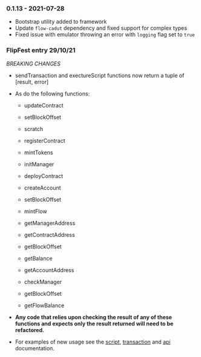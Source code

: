 ### 0.1.13 - 2021-07-28

- Bootstrap utility added to framework
- Update `flow-cadut` dependency and fixed support for complex types
- Fixed issue with emulator throwing an error with `logging` flag set to `true`

### FlipFest entry 29/10/21

 *BREAKING CHANGES*

- sendTransaction and exectureScript functions now return a tuple of [result, error]
- As do the following functions:
    
    - updateContract
    - setBlockOffset
    - scratch
    - registerContract
    - mintTokens
    - initManager
    - deployContract
    - createAccount
    - setBlockOffset
    - mintFlow
  
    - getManagerAddress
    - getContractAddress
    - getBlockOffset
    - getBalance
    - getAccountAddress
    - checkManager
    - getBlockOffset
    - getFlowBalance

- **Any code that relies upon checking the result of any of these functions and expects only the result returned will need to be refactored.**

- For examples of new usage see the [script](/docs/exeute-scripts.md), [transaction](/docs/send-transactions.md) and [api](/docs/api.md) documentation.
